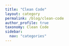 ```yaml
---
title: "Clean Code"
layout: category
permalink: /blog/clean-code
author_profile: true
taxonomy: Clean Code
sidebar:
  nav: "categories"
---
```

